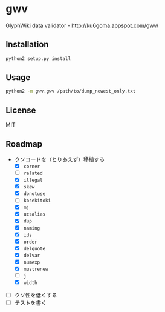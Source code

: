 # gwv
GlyphWiki data validator - http://ku6goma.appspot.com/gwv/

## Installation

```sh
python2 setup.py install
```


## Usage

```sh
python2 -m gwv.gwv /path/to/dump_newest_only.txt
```


## License

MIT


## Roadmap

- クソコードを（とりあえず）移植する
  - [x] `corner`
  - [ ] `related`
  - [x] `illegal`
  - [x] `skew`
  - [x] `donotuse`
  - [ ] `kosekitoki`
  - [x] `mj`
  - [x] `ucsalias`
  - [x] `dup`
  - [x] `naming`
  - [x] `ids`
  - [x] `order`
  - [x] `delquote`
  - [x] `delvar`
  - [x] `numexp`
  - [x] `mustrenew`
  - [ ] `j`
  - [x] `width`
- [ ] クソ性を低くする
- [ ] テストを書く
